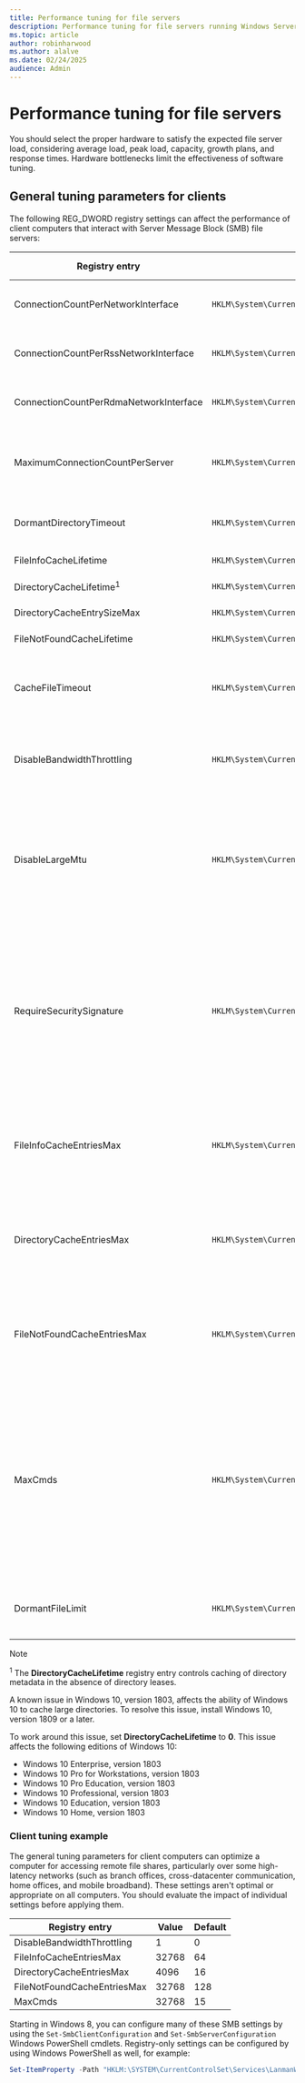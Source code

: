 ```yaml
---
title: Performance tuning for file servers
description: Performance tuning for file servers running Windows Server
ms.topic: article
author: robinharwood
ms.author: alalve
ms.date: 02/24/2025
audience: Admin
---
```


# Performance tuning for file servers

You should select the proper hardware to satisfy the expected file server load, considering average load, peak load, capacity, growth plans, and response times. Hardware bottlenecks limit the effectiveness of software tuning.

## General tuning parameters for clients

The following REG_DWORD registry settings can affect the performance of client computers that interact with Server Message Block (SMB) file servers:

| Registry entry                         | Registry path                                                                                          | Default | Valid range | Description                                                                                                                                                                                                 |
|----------------------------------------|--------------------------------------------------------------------------------------------------------|---------|-------------|-------------------------------------------------------------------------------------------------------------------------------------------------------------------------------------------------------------|
| ConnectionCountPerNetworkInterface     | `HKLM\System\CurrentControlSet\Services\LanmanWorkstation\Parameters\ConnectionCountPerNetworkInterface` | 1     | 1-16        | Maximum number of connections per interface to be established with a server for non-RSS interfaces. |
| ConnectionCountPerRssNetworkInterface  | `HKLM\System\CurrentControlSet\Services\LanmanWorkstation\Parameters\ConnectionCountPerRssNetworkInterface` | 4  | 1-16        | Maximum number of connections per interface to be established with a server for RSS interfaces. |
| ConnectionCountPerRdmaNetworkInterface | `HKLM\System\CurrentControlSet\Services\LanmanWorkstation\Parameters\ConnectionCountPerRdmaNetworkInterface` | 2 | 1-16        | Maximum number of connections per interface to be established with a server for RDMA interfaces. |
| MaximumConnectionCountPerServer        | `HKLM\System\CurrentControlSet\Services\LanmanWorkstation\Parameters\MaximumConnectionCountPerServer`    | 32    | 1-64        | Maximum number of connections to be established with a single server running Windows Server 2012 across all interfaces. |
| DormantDirectoryTimeout                | `HKLM\System\CurrentControlSet\Services\LanmanWorkstation\Parameters\DormantDirectoryTimeout`            | 600   |             | Maximum time server directory handles held open with directory leases in seconds. |
| FileInfoCacheLifetime                  | `HKLM\System\CurrentControlSet\Services\LanmanWorkstation\Parameters\FileInfoCacheLifetime`              | 10    |             | File information cache timeout period in seconds. |
| DirectoryCacheLifetime<sup>1</sup>     | `HKLM\System\CurrentControlSet\Services\LanmanWorkstation\Parameters\DirectoryCacheLifetime`             | 10    |             | Directory cache timeout in seconds. |
| DirectoryCacheEntrySizeMax             | `HKLM\System\CurrentControlSet\Services\LanmanWorkstation\Parameters\DirectoryCacheEntrySizeMax`         | 64 KB |             | Maximum size of directory cache entries in kilobytes. |
| FileNotFoundCacheLifetime              | `HKLM\System\CurrentControlSet\Services\LanmanWorkstation\Parameters\FileNotFoundCacheLifetime`          | 5     |             | File not found cache timeout period in seconds. |
| CacheFileTimeout                       | `HKLM\System\CurrentControlSet\Services\LanmanWorkstation\Parameters\CacheFileTimeout`                   | 10    |             | Length of time in seconds that the redirector will hold on to cached data for a file after the last handle to the file can be closed by an application. |
| DisableBandwidthThrottling             | `HKLM\System\CurrentControlSet\Services\LanmanWorkstation\Parameters\DisableBandwidthThrottling`         | 0     |             | Setting this value to **1** disables throttling and allows for higher file transfer throughput over high-latency network connections.  |
| DisableLargeMtu                        | `HKLM\System\CurrentControlSet\Services\LanmanWorkstation\Parameters\DisableLargeMtu`                    |       |             | The SMB redirector transfers payloads as large as 1 MB per request, which can improve file transfer speed. Setting this registry value to **1** limits the request size to 64 KB. You should evaluate the impact of this setting before applying it. The default value for Windows 8 is **0**. |
| RequireSecuritySignature               | `HKLM\System\CurrentControlSet\Services\LanmanWorkstation\Parameters\RequireSecuritySignature`           | 0     |             | Changing this value to **1** enables SMB signing for all SMB communication, preventing SMB communication with computers where SMB signing is disabled. SMB signing can increase CPU cost and network round trips, but helps block adversary-in-the-middle attacks. If SMB signing isn't required, ensure that this registry value is 0 on all clients and servers. |
| FileInfoCacheEntriesMax                | `HKLM\System\CurrentControlSet\Services\LanmanWorkstation\Parameters\FileInfoCacheEntriesMax`            | 64    | 1-65536     | Determines the amount of file metadata that can be cached by the client. Increasing the value can reduce network traffic and increase performance when a large number of files are accessed. |
| DirectoryCacheEntriesMax               | `HKLM\System\CurrentControlSet\Services\LanmanWorkstation\Parameters\DirectoryCacheEntriesMax`           | 16    | 1-4096      | Determines the amount of directory information that can be cached by the client. Increasing the value can reduce network traffic and increase performance when large directories are accessed. |
| FileNotFoundCacheEntriesMax            | `HKLM\System\CurrentControlSet\Services\LanmanWorkstation\Parameters\FileNotFoundCacheEntriesMax`        | 128   | 1-65536     | Determines the amount of file name information that can be cached by the client. Increasing the value can reduce network traffic and increase performance when a large number of file names are accessed. |
| MaxCmds                                | `HKLM\System\CurrentControlSet\Services\LanmanWorkstation\Parameters\MaxCmds`                            | 15    |             | Limits the number of outstanding requests on a session. Increasing the value can use more memory, but it can improve performance by enabling a deeper request pipeline. Increasing the value with **MaxMpxCt** can also eliminate errors that are encountered due to large numbers of outstanding long-term file requests, such as **FindFirstChangeNotification** calls. This parameter doesn't affect connections with SMB 2.0 servers. |
| DormantFileLimit                       | `HKLM\System\CurrentControlSet\Services\LanmanWorkstation\Parameters\DormantFileLimit`                   | 1023  |             | Specifies the maximum number of files that should be left open on a shared resource after the application closes the file. |

> [!NOTE]
> <sup>1</sup> The **DirectoryCacheLifetime** registry entry controls caching of directory metadata in the absence of directory leases.
>
> A known issue in Windows 10, version 1803, affects the ability of Windows 10 to cache large directories. To resolve this issue, install Windows 10, version 1809 or a later.
>
> To work around this issue, set **DirectoryCacheLifetime** to **0**. This issue affects the following editions of Windows 10:
>
> - Windows 10 Enterprise, version 1803
> - Windows 10 Pro for Workstations, version 1803
> - Windows 10 Pro Education, version 1803
> - Windows 10 Professional, version 1803
> - Windows 10 Education, version 1803
> - Windows 10 Home, version 1803

### Client tuning example

The general tuning parameters for client computers can optimize a computer for accessing remote file shares, particularly over some high-latency networks (such as branch offices, cross-datacenter communication, home offices, and mobile broadband). These settings aren't optimal or appropriate on all computers. You should evaluate the impact of individual settings before applying them.

| Registry entry              | Value | Default |
|-----------------------------|-------|---------|
| DisableBandwidthThrottling  | 1     | 0       |
| FileInfoCacheEntriesMax     | 32768 | 64      |
| DirectoryCacheEntriesMax    | 4096  | 16      |
| FileNotFoundCacheEntriesMax | 32768 | 128     |
| MaxCmds                     | 32768 | 15      |

Starting in Windows 8, you can configure many of these SMB settings by using the `Set-SmbClientConfiguration` and `Set-SmbServerConfiguration` Windows PowerShell cmdlets. Registry-only settings can be configured by using Windows PowerShell as well, for example:

```powershell
Set-ItemProperty -Path "HKLM:\SYSTEM\CurrentControlSet\Services\LanmanWorkstation\Parameters" RequireSecuritySignature -Value 0 -Force
```
